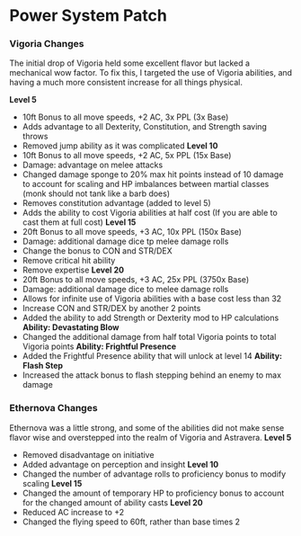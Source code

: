 # Power System Patch
### Vigoria Changes
The initial drop of Vigoria held some excellent flavor but lacked a mechanical wow factor. To fix this, I targeted the use of Vigoria abilities, and having a much more consistent increase for all things physical.

**Level 5**
- 10ft Bonus to all move speeds, +2 AC, 3x PPL (3x Base)
- Adds advantage to all Dexterity, Constitution, and Strength saving throws
- Removed jump ability as it was complicated
**Level 10**
- 10ft Bonus to all move speeds, +2 AC, 5x PPL (15x Base)
- Damage: advantage on melee attacks
- Changed damage sponge to 20% max hit points instead of 10 damage to account for scaling and HP imbalances between martial classes (monk should not tank like a barb does)
- Removes constitution advantage (added to level 5)
- Adds the ability to cost Vigoria abilities at half cost (If you are able to cast them at full cost)
**Level 15**
- 20ft Bonus to all move speeds, +3 AC, 10x PPL (150x Base)
- Damage: additional damage dice tp melee damage rolls
- Change the bonus to CON and STR/DEX
- Remove critical hit ability
- Remove expertise
**Level 20**
- 20ft Bonus to all move speeds, +3 AC, 25x PPL (3750x Base)
- Damage: additional damage dice to melee damage rolls
- Allows for infinite use of Vigoria abilities with a base cost less than 32
- Increase CON and STR/DEX by another 2 points
- Added the ability to add Strength or Dexterity mod to HP calculations
**Ability: Devastating Blow**
- Changed the additional damage from half total Vigoria points to total Vigoria points
**Ability: Frightful Presence**
- Added the Frightful Presence ability that will unlock at level 14
**Ability: Flash Step**
- Increased the attack bonus to flash stepping behind an enemy to max damage

### Ethernova Changes
Ethernova was a little strong, and some of the abilities did not make sense flavor wise and overstepped into the realm of Vigoria and Astravera.
**Level 5**
- Removed disadvantage on initiative
- Added advantage on perception and insight
**Level 10**
- Changed the number of advantage rolls to proficiency bonus to modify scaling
**Level 15** 
- Changed the amount of temporary HP to proficiency bonus to account for the changed amount of ability casts 
**Level 20**
- Reduced AC increase to +2
- Changed the flying speed to 60ft, rather than base times 2